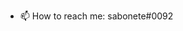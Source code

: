 - 📫 How to reach me: sabonete#0092

<!---
mendesdocrl/mendesdocrl is a ✨ special ✨ repository because its `README.md` (this file) appears on your GitHub profile.
You can click the Preview link to take a look at your changes.
--->
